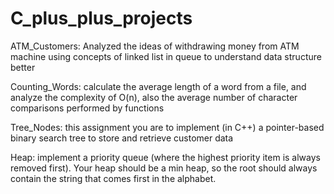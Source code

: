# C_plus_plus_projects

ATM_Customers: Analyzed the ideas of withdrawing money from ATM machine using concepts of linked list
in queue to understand data structure better

Counting_Words: calculate the average length of a word from a file, and analyze the complexity of O(n), also the average number of character comparisons performed by functions

Tree_Nodes: this assignment you are to implement (in C++) a pointer-based binary search tree to store and retrieve customer data

Heap:  implement a priority queue (where the highest priority item is always removed first).  Your heap should be a min heap, so the root should always contain the string that comes first in the alphabet.

